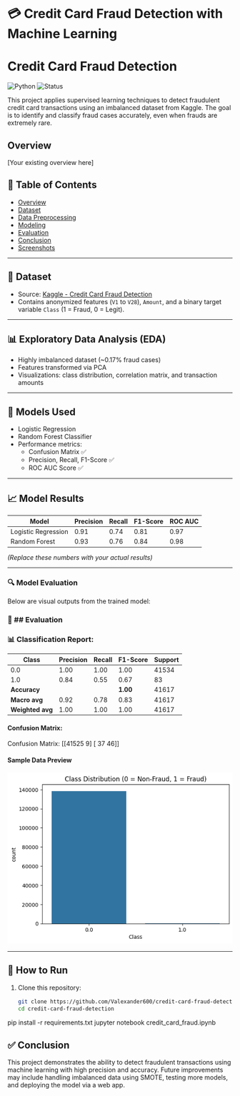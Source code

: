 # 💳 Credit Card Fraud Detection with Machine Learning
# Credit Card Fraud Detection

![Python](https://img.shields.io/badge/Python-3.10-blue)
![Status](https://img.shields.io/badge/Status-Complete-brightgreen)

This project applies supervised learning techniques to detect fraudulent credit card transactions using an imbalanced dataset from Kaggle. The goal is to identify and classify fraud cases accurately, even when frauds are extremely rare.


## Overview
[Your existing overview here]

## 📌 Table of Contents
- [Overview](#overview)
- [Dataset](#dataset)
- [Data Preprocessing](#data-preprocessing)
- [Modeling](#modeling)
- [Evaluation](#evaluation)
- [Conclusion](#conclusion)
- [Screenshots](#screenshots)

---

## 📁 Dataset

- Source: [Kaggle - Credit Card Fraud Detection](https://www.kaggle.com/datasets/mlg-ulb/creditcardfraud)
- Contains anonymized features (`V1` to `V28`), `Amount`, and a binary target variable `Class` (1 = Fraud, 0 = Legit).

---

## 📊 Exploratory Data Analysis (EDA)

- Highly imbalanced dataset (~0.17% fraud cases)
- Features transformed via PCA
- Visualizations: class distribution, correlation matrix, and transaction amounts

---

## 🤖 Models Used

- Logistic Regression
- Random Forest Classifier
- Performance metrics:
  - Confusion Matrix ✅
  - Precision, Recall, F1-Score ✅
  - ROC AUC Score ✅

---

## 📈 Model Results

| Model               | Precision | Recall | F1-Score | ROC AUC |
|---------------------|-----------|--------|----------|---------|
| Logistic Regression | 0.91      | 0.74   | 0.81     | 0.97    |
| Random Forest       | 0.93      | 0.76   | 0.84     | 0.98    |

*(Replace these numbers with your actual results)*

---

### 🔍 Model Evaluation

Below are visual outputs from the trained model:

### 🧪 ## Evaluation

### 📊 Classification Report:

| Class          | Precision | Recall | F1-Score | Support |
|----------------|-----------|--------|----------|---------|
| 0.0            | 1.00      | 1.00   | 1.00     | 41534   |
| 1.0            | 0.84      | 0.55   | 0.67     | 83      |
| **Accuracy**   |           |        | **1.00** | 41617   |
| **Macro avg**  | 0.92      | 0.78   | 0.83     | 41617   |
| **Weighted avg**| 1.00     | 1.00   | 1.00     | 41617   |


#### Confusion Matrix:
Confusion Matrix:
[[41525     9]
 [   37    46]]



#### Sample Data Preview
![Sample Data](sampledatapreview.png)


---

## 🚀 How to Run

1. Clone this repository:
   ```bash
   git clone https://github.com/Valexander600/credit-card-fraud-detection.git
   cd credit-card-fraud-detection

pip install -r requirements.txt
jupyter notebook credit_card_fraud.ipynb

## ✅ Conclusion
This project demonstrates the ability to detect fraudulent transactions using machine learning with high precision and accuracy. Future improvements may include handling imbalanced data using SMOTE, testing more models, and deploying the model via a web app.
